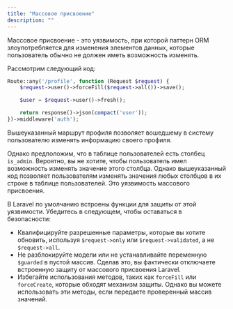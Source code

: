 ```yaml
---
title: "Массовое присвоение"
description: ""
---
```


Массовое присвоение - это уязвимость, при которой паттерн ORM злоупотребляется для изменения элементов данных, которые пользователь обычно не должен иметь возможность изменять.

Рассмотрим следующий код:

```php
Route::any('/profile', function (Request $request) {
    $request->user()->forceFill($request->all())->save();

    $user = $request->user()->fresh();

    return response()->json(compact('user'));
})->middleware('auth');
```

Вышеуказанный маршрут профиля позволяет вошедшему в систему пользователю изменять информацию своего профиля.

Однако предположим, что в таблице пользователей есть столбец `is_admin`. Вероятно, вы не хотите, чтобы пользователь имел возможность изменять значение этого столбца. Однако вышеуказанный код позволяет пользователям изменять значения любых столбцов в их строке в таблице пользователей. Это уязвимость массового присвоения.

В Laravel по умолчанию встроены функции для защиты от этой уязвимости. Убедитесь в следующем, чтобы оставаться в безопасности:

- Квалифицируйте разрешенные параметры, которые вы хотите обновить, используя `$request->only` или `$request->validated`, а не `$request->all`.
- Не разблокируйте модели или не устанавливайте переменную `$guarded` в пустой массив. Сделав это, вы фактически отключаете встроенную защиту от массового присвоения Laravel.
- Избегайте использования методов, таких как `forceFill` или `forceCreate`, которые обходят механизм защиты. Однако вы можете использовать эти методы, если передаете проверенный массив значений.
